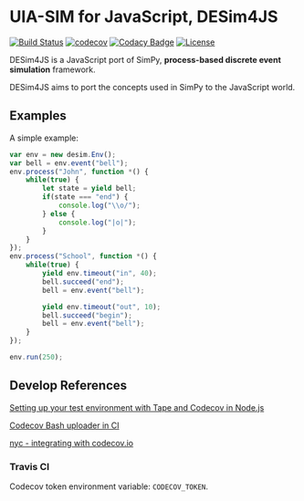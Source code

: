 UIA-SIM for JavaScript, DESim4JS
===

[![Build Status](https://travis-ci.com/uia4w/uia-simjs.svg?branch=master)](https://travis-ci.com/uia4w/uia-simjs)
[![codecov](https://codecov.io/gh/uia4w/uia-simjs/branch/master/graph/badge.svg)](https://codecov.io/gh/uia4w/uia-simjs)
[![Codacy Badge](https://app.codacy.com/project/badge/Grade/08f492f5494c4df9bf19119a5e255f37)](https://www.codacy.com/gh/uia4w/uia-simjs/dashboard?utm_source=github.com&amp;utm_medium=referral&amp;utm_content=uia4w/uia-simjs&amp;utm_campaign=Badge_Grade)
[![License](https://img.shields.io/github/license/uia4j/uia-sim.svg)](LICENSE)

DESim4JS is a JavaScript port of SimPy, __process-based discrete event simulation__ framework.

DESim4JS aims to port the concepts used in SimPy to the JavaScript world.


## Examples
A simple example:

```js
var env = new desim.Env(); 
var bell = env.event("bell");
env.process("John", function *() {
    while(true) {
        let state = yield bell;
        if(state === "end") {
            console.log("\\o/");
        } else {
            console.log("|o|");
        }
    }
});
env.process("School", function *() {
    while(true) {
        yield env.timeout("in", 40);
        bell.succeed("end");
        bell = env.event("bell");

        yield env.timeout("out", 10);
        bell.succeed("begin");
        bell = env.event("bell");
    }
});

env.run(250);
```

## Develop References

[Setting up your test environment with Tape and Codecov in Node.js](https://dev.to/glrta/setting-up-your-test-environment-with-tape-and-codecov-in-node-js-2paj)

[Codecov Bash uploader in CI](https://docs.codecov.io/docs/about-the-codecov-bash-uploader)

[nyc - integrating with codecov.io](https://github.com/istanbuljs/nyc/blob/master/docs/setup-codecov.md)

### Travis CI
Codecov token environment variable: `CODECOV_TOKEN`.
